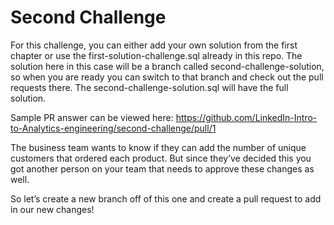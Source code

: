# Second Challenge
For this challenge, you can either add your own solution from the first chapter or use the first-solution-challenge.sql already in this repo. The solution here in this case will be a branch called second-challenge-solution, so when you are ready you can switch to that branch and check out the pull requests there. The second-challenge-solution.sql will have the full solution.

Sample PR answer can be viewed here: https://github.com/LinkedIn-Intro-to-Analytics-engineering/second-challenge/pull/1

The business team wants to know if they can add the number of unique customers that ordered each product. But since they’ve decided this you got another person on your team that needs to approve these changes as well.

So let’s create a new branch off of this one and create a pull request to add in our new changes!
